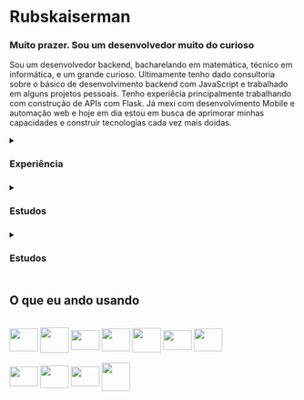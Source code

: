 # Rubskaiserman
### Muito prazer. Sou um desenvolvedor muito do curioso
Sou um desenvolvedor backend, bacharelando em matemática, técnico em informática, e um grande curioso. Ultimamente tenho dado consultoria sobre o básico de desenvolvimento backend com  JavaScript e trabalhado em alguns projetos pessoais. Tenho experiêcia principalmente trabalhando com construção de APIs com Flask. Já mexi com desenvolvimento Mobile e automação web e hoje em dia estou em busca de aprimorar minhas capacidades e construir tecnologias cada vez mais doidas.

<details>
  <summary><h3>Experiência<h3></summary>
  <li>2 Meses como consultor na área de desenvolvimento web básico para educação</li>
  <li>3 Meses como Desenvolvedor FullStack independente para projeto acadêmico</li>
  <li>2 Meses como Aluno Monitor de programação em Java</li>
  <li>6 meses como Estagiário de Web Design na Prep Change</li>
  <li>12 meses como pesquisador/desenvolvedor mobile para pesquisa no IFRJ</li>
</details>

<details>
  <summary><h3>Estudos<h3></summary>
  <li>Bacharelando em Matemática na Universidade Federal do Rio de Janeiro (UFRJ)</li>
  <li>Técnico em Informática pelo Instituto Federal do Rio de Janeiro (IFRJ)</li>
  <li>Iniciação científica em Matemática pelo Instituto Nacional de Matemática Pura e Aplicada (IMPA)</li>
  <li>Cursos adicionais nas áreas de Web, Mobile com Flutter, Desktop com Java, Banco de dados MySQL e Línguagem de programação Python.</li>
  <li>Desenvolvimento de APIs com Flask</li>
  <li>Desenvolvimento backend com Node.js e Express</li>
  <li>Automação Web com Selenium</li>
</details>

<details>
  <summary><h3>Estudos<h3></summary>
  <li>Backend Development</li>
  <li>Embedded Systems</li>
  <li>Cybersecurity</li>
  <li>Data Science</li>
  <li>Arquitetura de Software</li>
</details>

## O que eu ando usando
<div style="display: inline_block"><br>
  <img align="center" height="40" width="50" src="https://cdn.jsdelivr.net/gh/devicons/devicon/icons/python/python-original.svg" />
  <img align="center" height="45" width="50" src="https://cdn.jsdelivr.net/gh/devicons/devicon/icons/flask/flask-original.svg" />
  <img align="center" height="35" width="50" src="https://cdn.jsdelivr.net/gh/devicons/devicon/icons/javascript/javascript-original.svg" />
  <img align="center" height="40" width="50" src="https://cdn.jsdelivr.net/gh/devicons/devicon/icons/nodejs/nodejs-original.svg" />
  <img align="center" height="43" width="50" src="https://cdn.jsdelivr.net/gh/devicons/devicon/icons/express/express-original.svg" />
  <img align="center" height="35" width="50" src="https://cdn.jsdelivr.net/gh/devicons/devicon/icons/cplusplus/cplusplus-original.svg" />
  <img align="center" height="40" width="50" src="https://cdn.jsdelivr.net/gh/devicons/devicon/icons/mysql/mysql-original.svg" />
  <br>
  <br>
  <img align="center" height="35" width="50" src="https://cdn.jsdelivr.net/gh/devicons/devicon/icons/ubuntu/ubuntu-plain.svg" />
  <img align="center" height="40" width="50" src="https://cdn.jsdelivr.net/gh/devicons/devicon/icons/bash/bash-original.svg" />
  <img align="center" height="35" width="50" src="https://cdn.jsdelivr.net/gh/devicons/devicon/icons/git/git-original.svg" />
  <img align="center" height="50" width="50" src="https://cdn.jsdelivr.net/gh/devicons/devicon/icons/npm/npm-original-wordmark.svg" />
</div>
